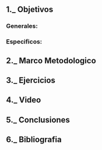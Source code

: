 ## 1._ Objetivos 

### Generales: 

### Especificos:

## 2._ Marco Metodologico

## 3._ Ejercicios

## 4._ Video 

## 5._ Conclusiones

## 6._ Bibliografia 


